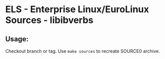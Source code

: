 # ELS - Enterprise Linux/EuroLinux Sources - libibverbs
 
## Usage:
  Checkout branch or tag. Use `make sources` to recreate  SOURCE0 archive.
